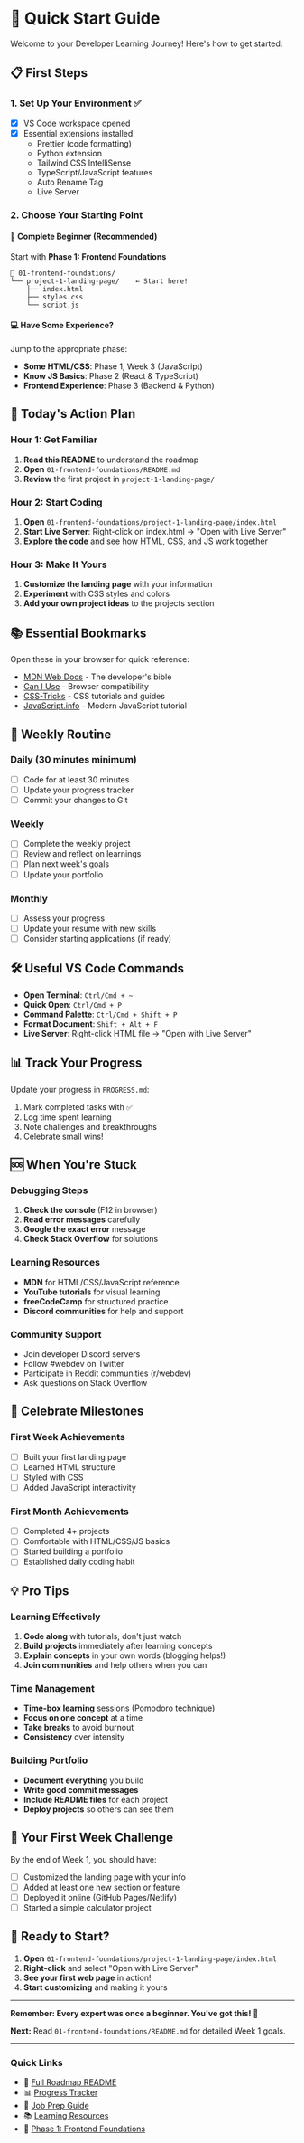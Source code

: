 # 🚀 Quick Start Guide

Welcome to your Developer Learning Journey! Here's how to get started:

## 📋 First Steps

### 1. Set Up Your Environment ✅
- [x] VS Code workspace opened
- [x] Essential extensions installed:
  - Prettier (code formatting)
  - Python extension
  - Tailwind CSS IntelliSense
  - TypeScript/JavaScript features
  - Auto Rename Tag
  - Live Server

### 2. Choose Your Starting Point

#### 🌟 Complete Beginner (Recommended)
Start with **Phase 1: Frontend Foundations**
```
📁 01-frontend-foundations/
└── project-1-landing-page/    ← Start here!
    ├── index.html
    ├── styles.css
    └── script.js
```

#### 💻 Have Some Experience?
Jump to the appropriate phase:
- **Some HTML/CSS**: Phase 1, Week 3 (JavaScript)
- **Know JS Basics**: Phase 2 (React & TypeScript)  
- **Frontend Experience**: Phase 3 (Backend & Python)

## 🎯 Today's Action Plan

### Hour 1: Get Familiar
1. **Read this README** to understand the roadmap
2. **Open** `01-frontend-foundations/README.md` 
3. **Review** the first project in `project-1-landing-page/`

### Hour 2: Start Coding
1. **Open** `01-frontend-foundations/project-1-landing-page/index.html`
2. **Start Live Server**: Right-click on index.html → "Open with Live Server"
3. **Explore the code** and see how HTML, CSS, and JS work together

### Hour 3: Make It Yours
1. **Customize the landing page** with your information
2. **Experiment** with CSS styles and colors
3. **Add your own project ideas** to the projects section

## 📚 Essential Bookmarks

Open these in your browser for quick reference:
- [MDN Web Docs](https://developer.mozilla.org/) - The developer's bible
- [Can I Use](https://caniuse.com/) - Browser compatibility
- [CSS-Tricks](https://css-tricks.com/) - CSS tutorials and guides
- [JavaScript.info](https://javascript.info/) - Modern JavaScript tutorial

## 📅 Weekly Routine

### Daily (30 minutes minimum)
- [ ] Code for at least 30 minutes
- [ ] Update your progress tracker
- [ ] Commit your changes to Git

### Weekly
- [ ] Complete the weekly project
- [ ] Review and reflect on learnings
- [ ] Plan next week's goals
- [ ] Update your portfolio

### Monthly  
- [ ] Assess your progress
- [ ] Update your resume with new skills
- [ ] Consider starting applications (if ready)

## 🛠️ Useful VS Code Commands

- **Open Terminal**: `Ctrl/Cmd + ~`
- **Quick Open**: `Ctrl/Cmd + P`
- **Command Palette**: `Ctrl/Cmd + Shift + P`
- **Format Document**: `Shift + Alt + F`
- **Live Server**: Right-click HTML file → "Open with Live Server"

## 📊 Track Your Progress

Update your progress in `PROGRESS.md`:
1. Mark completed tasks with ✅
2. Log time spent learning
3. Note challenges and breakthroughs
4. Celebrate small wins!

## 🆘 When You're Stuck

### Debugging Steps
1. **Check the console** (F12 in browser)
2. **Read error messages** carefully
3. **Google the exact error** message
4. **Check Stack Overflow** for solutions

### Learning Resources
- **MDN** for HTML/CSS/JavaScript reference
- **YouTube tutorials** for visual learning
- **freeCodeCamp** for structured practice
- **Discord communities** for help and support

### Community Support
- Join developer Discord servers
- Follow #webdev on Twitter
- Participate in Reddit communities (r/webdev)
- Ask questions on Stack Overflow

## 🎉 Celebrate Milestones

### First Week Achievements
- [ ] Built your first landing page
- [ ] Learned HTML structure  
- [ ] Styled with CSS
- [ ] Added JavaScript interactivity

### First Month Achievements
- [ ] Completed 4+ projects
- [ ] Comfortable with HTML/CSS/JS basics
- [ ] Started building a portfolio
- [ ] Established daily coding habit

## 💡 Pro Tips

### Learning Effectively
1. **Code along** with tutorials, don't just watch
2. **Build projects** immediately after learning concepts
3. **Explain concepts** in your own words (blogging helps!)
4. **Join communities** and help others when you can

### Time Management
- **Time-box learning** sessions (Pomodoro technique)
- **Focus on one concept** at a time
- **Take breaks** to avoid burnout
- **Consistency** over intensity

### Building Portfolio
- **Document everything** you build
- **Write good commit messages**
- **Include README files** for each project
- **Deploy projects** so others can see them

## 🎯 Your First Week Challenge

By the end of Week 1, you should have:
- [ ] Customized the landing page with your info
- [ ] Added at least one new section or feature
- [ ] Deployed it online (GitHub Pages/Netlify)
- [ ] Started a simple calculator project

## 🚀 Ready to Start?

1. **Open** `01-frontend-foundations/project-1-landing-page/index.html`
2. **Right-click** and select "Open with Live Server"
3. **See your first web page** in action!
4. **Start customizing** and making it yours

---

**Remember: Every expert was once a beginner. You've got this! 💪**

**Next:** Read `01-frontend-foundations/README.md` for detailed Week 1 goals.

---

### Quick Links
- 📖 [Full Roadmap README](./README.md)
- 📊 [Progress Tracker](./PROGRESS.md)  
- 💼 [Job Prep Guide](./job-prep/README.md)
- 📚 [Learning Resources](./resources/README.md)
- 🎯 [Phase 1: Frontend Foundations](./01-frontend-foundations/README.md)
